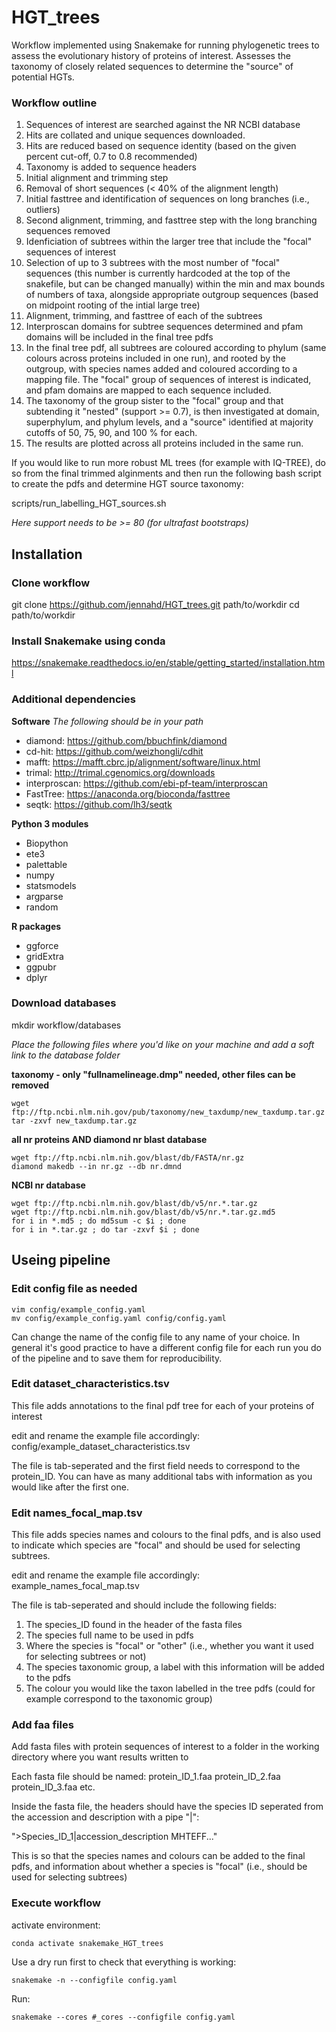 # HGT_trees
Workflow implemented using Snakemake for running phylogenetic trees to assess the evolutionary history of proteins of interest. Assesses the taxonomy of closely related sequences to determine the "source" of potential HGTs.

### Workflow outline

1. Sequences of interest are searched against the NR NCBI database
2. Hits are collated and unique sequences downloaded.
3. Hits are reduced based on sequence identity (based on the given percent cut-off, 0.7 to 0.8 recommended)
4. Taxonomy is added to sequence headers
5. Initial alignment and trimming step
6. Removal of short sequences (< 40% of the alignment length)
7. Initial fasttree and identification of sequences on long branches (i.e., outliers)
8. Second alignment, trimming, and fasttree step with the long branching sequences removed
9. Idenficiation of subtrees within the larger tree that include the "focal" sequences of interest
10. Selection of up to 3 subtrees with the most number of "focal" sequences (this number is currently hardcoded at the top of the snakefile, but can be changed manually) within the min and max bounds of numbers of taxa, alongside appropriate outgroup sequences (based on midpoint rooting of the intial large tree)
11. Alignment, trimming, and fasttree of each of the subtrees
12. Interproscan domains for subtree sequences determined and pfam domains will be included in the final tree pdfs
13. In the final tree pdf, all subtrees are coloured according to phylum (same colours across proteins included in one run), and rooted by the outgroup, with species names added and coloured according to a mapping file. The "focal" group of sequences of interest is indicated, and pfam domains are mapped to each sequence included.
14. The taxonomy of the group sister to the "focal" group and that subtending it "nested" (support >= 0.7), is then investigated at domain, superphylum, and phylum levels, and a "source" identified at majority cutoffs of 50, 75, 90, and 100 % for each.
15. The results are plotted across all proteins included in the same run.

If you would like to run more robust ML trees (for example with IQ-TREE), do so from the final trimmed alginments and then run the following bash script to create the pdfs and determine HGT source taxonomy:

scripts/run_labelling_HGT_sources.sh

*Here support needs to be >= 80 (for ultrafast bootstraps)*

## Installation

### Clone workflow
git clone https://github.com/jennahd/HGT_trees.git path/to/workdir
cd path/to/workdir

### Install Snakemake using conda
https://snakemake.readthedocs.io/en/stable/getting_started/installation.html

### Additional dependencies

**Software**
*The following should be in your path*
- diamond: https://github.com/bbuchfink/diamond
- cd-hit: https://github.com/weizhongli/cdhit
- mafft: https://mafft.cbrc.jp/alignment/software/linux.html
- trimal: http://trimal.cgenomics.org/downloads
- interproscan: https://github.com/ebi-pf-team/interproscan
- FastTree: https://anaconda.org/bioconda/fasttree
- seqtk: https://github.com/lh3/seqtk

**Python 3 modules**
- Biopython
- ete3
- palettable
- numpy
- statsmodels
- argparse
- random

**R packages**
- ggforce
- gridExtra
- ggpubr
- dplyr

### Download databases
mkdir workflow/databases

*Place the following files where you'd like on your machine and add a soft link to the database folder*

**taxonomy - only "fullnamelineage.dmp" needed, other files can be removed**
```
wget ftp://ftp.ncbi.nlm.nih.gov/pub/taxonomy/new_taxdump/new_taxdump.tar.gz
tar -zxvf new_taxdump.tar.gz
```

**all nr proteins AND diamond nr blast database**
```
wget ftp://ftp.ncbi.nlm.nih.gov/blast/db/FASTA/nr.gz
diamond makedb --in nr.gz --db nr.dmnd
```

**NCBI nr database**
```
wget ftp://ftp.ncbi.nlm.nih.gov/blast/db/v5/nr.*.tar.gz
wget ftp://ftp.ncbi.nlm.nih.gov/blast/db/v5/nr.*.tar.gz.md5
for i in *.md5 ; do md5sum -c $i ; done
for i in *.tar.gz ; do tar -zxvf $i ; done
```

## Useing pipeline

### Edit config file as needed
```
vim config/example_config.yaml
mv config/example_config.yaml config/config.yaml
```

Can change the name of the config file to any name of your choice. In general it's good practice to have a different config file for each run you do of the pipeline and to save them for reproducibility.

### Edit dataset_characteristics.tsv
This file adds annotations to the final pdf tree for each of your proteins of interest

edit and rename the example file accordingly:
config/example_dataset_characteristics.tsv

The file is tab-seperated and the first field needs to correspond to the protein_ID. You can have as many additional tabs with information as you would like after the first one.

### Edit names_focal_map.tsv
This file adds species names and colours to the final pdfs, and is also used to indicate which species are "focal" and should be used for selecting subtrees.

edit and rename the example file accordingly:
example_names_focal_map.tsv

The file is tab-seperated and should include the following fields:

1. The species_ID found in the header of the fasta files
2. The species full name to be used in pdfs
3. Where the species is "focal" or "other" (i.e., whether you want it used for selecting subtrees or not)
4. The species taxonomic group, a label with this information will be added to the pdfs
5. The colour you would like the taxon labelled in the tree pdfs (could for example correspond to the taxonomic group) 

### Add faa files
Add fasta files with protein sequences of interest to a folder in the working directory where you want results written to

Each fasta file should be named:
protein_ID_1.faa
protein_ID_2.faa
protein_ID_3.faa etc.

Inside the fasta file, the headers should have the species ID seperated from the accession and description with a pipe "|":

">Species_ID_1|accession_description MHTEFF..."

This is so that the species names and colours can be added to the final pdfs, and information about whether a species is "focal" (i.e., should be used for selecting subtrees)

### Execute workflow
activate environment:
```
conda activate snakemake_HGT_trees
```

Use a dry run first to check that everything is working:
```
snakemake -n --configfile config.yaml 
```

Run:
```
snakemake --cores #_cores --configfile config.yaml
```
